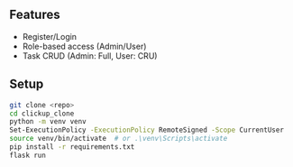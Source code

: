## Features
- Register/Login
- Role-based access (Admin/User)
- Task CRUD (Admin: Full, User: CRU)

## Setup
```bash
git clone <repo>
cd clickup_clone
python -m venv venv
Set-ExecutionPolicy -ExecutionPolicy RemoteSigned -Scope CurrentUser
source venv/bin/activate  # or .\venv\Scripts\activate
pip install -r requirements.txt
flask run